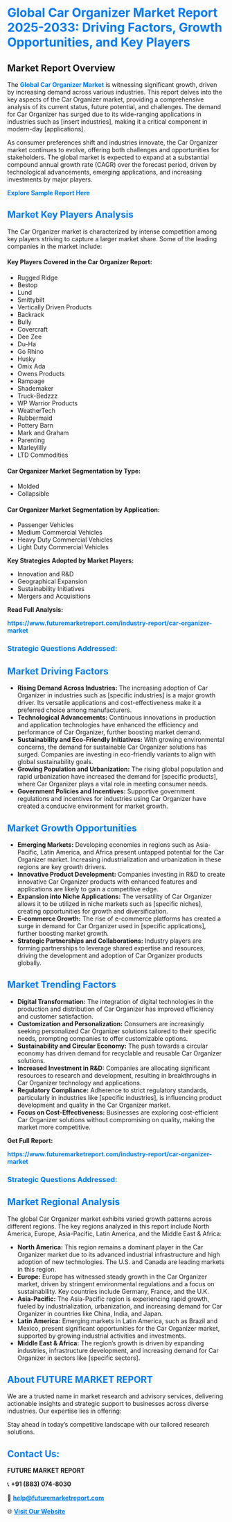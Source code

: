 <h1 style="color: #007BFF;">Global Car Organizer Market Report 2025-2033: Driving Factors, Growth Opportunities, and Key Players</h1>

<section id="overview">
<h2>Market Report Overview</h2>
<p>The <a href="https://www.futuremarketreport.com/industry-report/car-organizer-market" style="color: #007BFF; text-decoration: none;"><strong>Global Car Organizer Market</strong></a> is witnessing significant growth, driven by increasing demand across various industries. This report delves into the key aspects of the Car Organizer market, providing a comprehensive analysis of its current status, future potential, and challenges. The demand for Car Organizer has surged due to its wide-ranging applications in industries such as [insert industries], making it a critical component in modern-day [applications].</p>
<p>As consumer preferences shift and industries innovate, the Car Organizer market continues to evolve, offering both challenges and opportunities for stakeholders. The global market is expected to expand at a substantial compound annual growth rate (CAGR) over the forecast period, driven by technological advancements, emerging applications, and increasing investments by major players.</p>
</section>

<section id="overview">
<p><a href="https://www.futuremarketreport.com/request-sample/reportId=60502" style="color: #007BFF; text-decoration: none;"><strong>Explore Sample Report Here</strong></a></p>
</section>

<section id="key-players">
<h2 style="color: #007BFF;">Market Key Players Analysis</h2>
<p>The Car Organizer market is characterized by intense competition among key players striving to capture a larger market share. Some of the leading companies in the market include:</p>
<h4>Key Players Covered in the Car Organizer Report:</h4>
<ul><li>Rugged Ridge</li><li>Bestop</li><li>Lund</li><li>Smittybilt</li><li>Vertically Driven Products</li><li>Backrack</li><li>Bully</li><li>Covercraft</li><li>Dee Zee</li><li>Du-Ha</li><li>Go Rhino</li><li>Husky</li><li>Omix Ada</li><li>Owens Products</li><li>Rampage</li><li>Shademaker</li><li>Truck-Bedzzz</li><li>WP Warrior Products</li><li>WeatherTech</li><li>Rubbermaid</li><li>Pottery Barn</li><li>Mark and Graham</li><li>Parenting</li><li>Marleylilly</li><li>LTD Commodities</li></ul>
<h4>Car Organizer Market Segmentation by Type:</h4>
<ul><li>Molded</li><li>Collapsible</li></ul>

<h4>Car Organizer Market Segmentation by Application:</h4>
<ul><li>Passenger Vehicles</li><li>Medium Commercial Vehicles</li><li>Heavy Duty Commercial Vehicles</li><li>Light Duty Commercial Vehicles</li></ul>
<p><strong>Key Strategies Adopted by Market Players:</strong></p>
<ul>
<li>Innovation and R&D</li>
<li>Geographical Expansion</li>
<li>Sustainability Initiatives</li>
<li>Mergers and Acquisitions</li>
</ul>
</section>

<section>
<p><strong>Read Full Analysis: </strong></p><a href="https://www.futuremarketreport.com/industry-report/car-organizer-market" style="color: #007BFF; text-decoration: none;"><strong>https://www.futuremarketreport.com/industry-report/car-organizer-market</strong></a>
<h3 style="color: #007BFF;">Strategic Questions Addressed:</h3>
</section>

<section id="driving-factors">
<h2 style="color: #007BFF;">Market Driving Factors</h2>
<ul>
<li><strong>Rising Demand Across Industries:</strong> The increasing adoption of Car Organizer in industries such as [specific industries] is a major growth driver. Its versatile applications and cost-effectiveness make it a preferred choice among manufacturers.</li>
<li><strong>Technological Advancements:</strong> Continuous innovations in production and application technologies have enhanced the efficiency and performance of Car Organizer, further boosting market demand.</li>
<li><strong>Sustainability and Eco-Friendly Initiatives:</strong> With growing environmental concerns, the demand for sustainable Car Organizer solutions has surged. Companies are investing in eco-friendly variants to align with global sustainability goals.</li>
<li><strong>Growing Population and Urbanization:</strong> The rising global population and rapid urbanization have increased the demand for [specific products], where Car Organizer plays a vital role in meeting consumer needs.</li>
<li><strong>Government Policies and Incentives:</strong> Supportive government regulations and incentives for industries using Car Organizer have created a conducive environment for market growth.</li>
</ul>
</section>

<section id="growth-opportunities">
<h2 style="color: #007BFF;">Market Growth Opportunities</h2>
<ul>
<li><strong>Emerging Markets:</strong> Developing economies in regions such as Asia-Pacific, Latin America, and Africa present untapped potential for the Car Organizer market. Increasing industrialization and urbanization in these regions are key growth drivers.</li>
<li><strong>Innovative Product Development:</strong> Companies investing in R&D to create innovative Car Organizer products with enhanced features and applications are likely to gain a competitive edge.</li>
<li><strong>Expansion into Niche Applications:</strong> The versatility of Car Organizer allows it to be utilized in niche markets such as [specific niches], creating opportunities for growth and diversification.</li>
<li><strong>E-commerce Growth:</strong> The rise of e-commerce platforms has created a surge in demand for Car Organizer used in [specific applications], further boosting market growth.</li>
<li><strong>Strategic Partnerships and Collaborations:</strong> Industry players are forming partnerships to leverage shared expertise and resources, driving the development and adoption of Car Organizer products globally.</li>
</ul>
</section>

<section id="trending-factors">
<h2 style="color: #007BFF;">Market Trending Factors</h2>
<ul>
<li><strong>Digital Transformation:</strong> The integration of digital technologies in the production and distribution of Car Organizer has improved efficiency and customer satisfaction.</li>
<li><strong>Customization and Personalization:</strong> Consumers are increasingly seeking personalized Car Organizer solutions tailored to their specific needs, prompting companies to offer customizable options.</li>
<li><strong>Sustainability and Circular Economy:</strong> The push towards a circular economy has driven demand for recyclable and reusable Car Organizer solutions.</li>
<li><strong>Increased Investment in R&D:</strong> Companies are allocating significant resources to research and development, resulting in breakthroughs in Car Organizer technology and applications.</li>
<li><strong>Regulatory Compliance:</strong> Adherence to strict regulatory standards, particularly in industries like [specific industries], is influencing product development and quality in the Car Organizer market.</li>
<li><strong>Focus on Cost-Effectiveness:</strong> Businesses are exploring cost-efficient Car Organizer solutions without compromising on quality, making the market more competitive.</li>
</ul>
</section>

<section>
<p><strong>Get Full Report: </strong></p><a href="https://www.futuremarketreport.com/industry-report/car-organizer-market" style="color: #007BFF; text-decoration: none;"><strong>https://www.futuremarketreport.com/industry-report/car-organizer-market</strong></a>
<h3 style="color: #007BFF;">Strategic Questions Addressed:</h3>
</section>


<section id="regional-analysis">
<h2 style="color: #007BFF;">Market Regional Analysis</h2>
<p>The global Car Organizer market exhibits varied growth patterns across different regions. The key regions analyzed in this report include North America, Europe, Asia-Pacific, Latin America, and the Middle East & Africa:</p>
<ul>
<li><strong>North America:</strong> This region remains a dominant player in the Car Organizer market due to its advanced industrial infrastructure and high adoption of new technologies. The U.S. and Canada are leading markets in this region.</li>
<li><strong>Europe:</strong> Europe has witnessed steady growth in the Car Organizer market, driven by stringent environmental regulations and a focus on sustainability. Key countries include Germany, France, and the U.K.</li>
<li><strong>Asia-Pacific:</strong> The Asia-Pacific region is experiencing rapid growth, fueled by industrialization, urbanization, and increasing demand for Car Organizer in countries like China, India, and Japan.</li>
<li><strong>Latin America:</strong> Emerging markets in Latin America, such as Brazil and Mexico, present significant opportunities for the Car Organizer market, supported by growing industrial activities and investments.</li>
<li><strong>Middle East & Africa:</strong> The region’s growth is driven by expanding industries, infrastructure development, and increasing demand for Car Organizer in sectors like [specific sectors].</li>
</ul>
</section>

<footer>
<h2 style="color: #007BFF;">About FUTURE MARKET REPORT</h2>
<p>We are a trusted name in market research and advisory services, delivering actionable insights and strategic support to businesses across diverse industries. Our expertise lies in offering:</p>

<p>Stay ahead in today’s competitive landscape with our tailored research solutions.</p>

<h2 style="color: #007BFF;">Contact Us:</h2>
<p><strong>FUTURE MARKET REPORT</strong></p>
<p>📞 <strong>+91 (883) 074-8030</strong></p>
<p>📧 <strong><a href="mailto:help@futuremarketreport.com" style="color: #007BFF;">help@futuremarketreport.com</a></strong></p>
<p>🌐 <strong><a href="https://www.futuremarketreport.com/" style="color: #007BFF;">Visit Our Website</a></strong></p>
</footer>